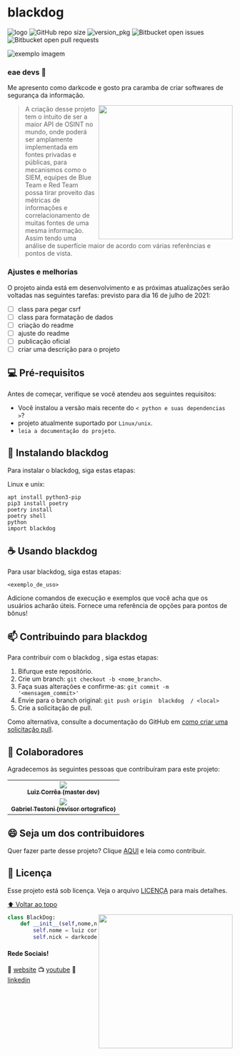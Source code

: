 # blackdog 
![logo](https://raw.githubusercontent.com/darkcode357/blackdog/master/data/icon.png)
![GitHub repo size](https://img.shields.io/github/repo-size/iuricode/README-template?style=for-the-badge)
![version_pkg](https://img.shields.io/pypi/pyversions/blackdog?style=for-the-badge)
![Bitbucket open issues](https://img.shields.io/bitbucket/issues/iuricode/README-template?style=for-the-badge)
![Bitbucket open pull requests](https://img.shields.io/bitbucket/pr-raw/iuricode/README-template?style=for-the-badge)

<img src="exemplo-image.png" alt="exemplo imagem">

### eae devs 👋
Me apresento como darkcode e gosto pra caramba de criar softwares de segurança da informação. 

<img align="right" width="300" src="https://miro.medium.com/max/724/1*Dpf3zGMTvMZ94ydA2qIYmA.png" /> 

>A criação desse projeto tem o intuito de ser a maior API de OSINT no mundo, onde poderá ser amplamente implementada em fontes privadas e públicas, para mecanismos como o SIEM, equipes de Blue Team e Red Team possa tirar proveito das métricas de informações e correlacionamento de muitas fontes de uma mesma informação. Assim tendo uma análise de superfície maior de acordo com várias referências e pontos de vista.  

### Ajustes e melhorias

O projeto ainda está em desenvolvimento e as próximas atualizações serão voltadas nas seguintes tarefas:
previsto para dia 16 de julho de 2021:

- [ ] class para pegar csrf
- [ ] class para formatação de dados 
- [ ] criação do readme 
- [ ] ajuste do readme 
- [ ] publicação oficial 
- [ ] criar uma descrição para o projeto 

## 💻 Pré-requisitos

Antes de começar, verifique se você atendeu aos seguintes requisitos:

* Você instalou a versão mais recente do `< python e suas dependencias >`?
* projeto atualmente suportado por `Linux/unix`. 
* `leia a documentação do projeto`.

## 🚀 Instalando  blackdog 

Para instalar o blackdog, siga estas etapas:

Linux e unix:
```
apt install python3-pip
pip3 install poetry
poetry install 
poetry shell 
python 
import blackdog 
```

## ☕ Usando blackdog

Para usar blackdog, siga estas etapas:

```
<exemplo_de_uso>
```

Adicione comandos de execução e exemplos que você acha que os usuários acharão úteis. Fornece uma referência de opções para pontos de bônus!

## 📫 Contribuindo para blackdog 
Para contribuir com o blackdog , siga estas etapas:

1. Bifurque este repositório.
2. Crie um branch: `git checkout -b <nome_branch>`.
3. Faça suas alterações e confirme-as: `git commit -m '<mensagem_commit>'`
4. Envie para o branch original: `git push origin  blackdog  / <local>`
5. Crie a solicitação de pull.

Como alternativa, consulte a documentação do GitHub em [como criar uma solicitação pull](https://help.github.com/en/github/collaborating-with-issues-and-pull-requests/creating-a-pull-request).

## 🤝 Colaboradores

Agradecemos às seguintes pessoas que contribuíram para este projeto:

<table>
  <tr>
    <td align="center">
      <a href="#">
        <img src="https://media-exp1.licdn.com/dms/image/C4E03AQETeN8Ae_G47Q/profile-displayphoto-shrink_800_800/0/1588520685826?e=1628726400&v=beta&t=P_vFOy63koI9rr3D_ndXC0ZPcSPwzDRX0PAn_UHEBfQ"/><br>
        <sub>
          <b>Luiz Corrêa (master dev)</b>
        </sub>
      </a>
    </td>
  <tr>
    <td align="center">
      <a href="#">
        <img src="https://media-exp1.licdn.com/dms/image/C5603AQFIjR4zTdUOfA/profile-displayphoto-shrink_400_400/0/1609254173063?e=1628726400&v=beta&t=g0INNW4_eji1ZNFfxHBZuIma37IpUg1SyCcBQhC3Akc"/><br>
        <sub>
          <b>Gabriel Testoni (revisor ortografico) </b>
        </sub>
      </a>
    </td>    
</table>


## 😄 Seja um dos contribuidores<br>

Quer fazer parte desse projeto? Clique [AQUI](CONTRIBUTING.md) e leia como contribuir.

## 📝 Licença

Esse projeto está sob licença. Veja o arquivo [LICENÇA](LICENSE.md) para mais detalhes.

[⬆ Voltar ao topo](#blackdog)<br>


<img align="right" width="300" src="https://i2.wp.com/allhtaccess.info/wp-content/uploads/2018/03/programming.gif?fit=1281%2C716&ssl=1" />

```python
class BlackDog:
    def __init__(self,nome,nick):
        self.nome = luiz correa
        self.nick = darkcode0x00
```


#### Rede Sociais!

🏡 [website][website]
📺 [youtube][youtube]
👔 [linkedin][linkedin]


[website]: https://www.darkcode0x00.com.br/
[youtube]: https://youtube.com/c/professordarkcode
[linkedin]: https://www.linkedin.com/in/luizgustavocorrea/

